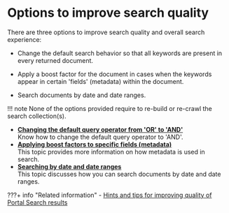 # Options to improve search quality

There are three options to improve search quality and overall search experience:

- Change the default search behavior so that all keywords are present in every returned document.

- Apply a boost factor for the document in cases when the keywords appear in certain 'fields' (metadata) within the document.

- Search documents by date and date ranges.

!!! note
    None of the options provided require to re-build or re-crawl the search collection(s).

-   **[Changing the default query operator from 'OR' to 'AND'](ChangedefaultqueryoperatorfromORtoAND.md)**  
Know how to change the default query operator to 'AND'.
-   **[Applying boost factors to specific fields (metadata)](Applyingboostfactorstospecificfieldsmetadata.md)**  
This topic provides more information on how metadata is used in search. 
-   **[Searching by date and date ranges](Searchbydateanddateranges.md)**  
This topic discusses how you can search documents by date and date ranges.

???+ info "Related information"
    - [Hints and tips for improving quality of Portal Search results](../../portal_search/hint_tips/srrhinttips_improve_quality_search.md)